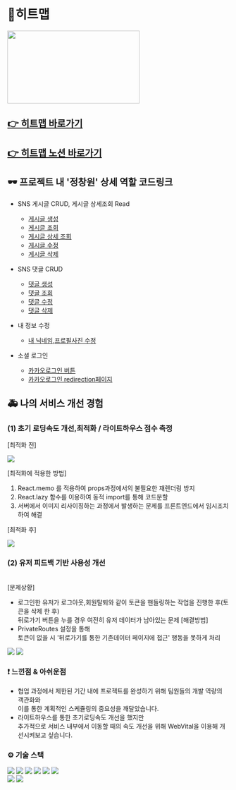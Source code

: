 # 🎣히트맵
<img src="https://user-images.githubusercontent.com/100126319/217750977-35c3f015-7bc4-4d53-a604-6d67101d7758.png" width="300" height="165"/>

## [👉 히트맵 바로가기](https://hitmap-fe.vercel.app)
## [👉 히트맵 노션 바로가기](https://www.notion.so/Final-Project-Hit-map-b73f0f5e0db847d0bc9e328cb507f53c)

## 🕶️ 프로젝트 내 '정창원' 상세 역할 코드링크
- SNS 게시글 CRUD, 게시글 상세조회 Read
  - [게시글 생성](https://github.com/jungjang/HITMAP_FE/blob/b64d02d03fb414c211caf857c731521896611c75/src/components/sns/create/SnsCreate.jsx)
  - [게시글 조회](https://github.com/jungjang/HITMAP_FE/tree/master/src/components/sns/main)
  - [게시글 상세 조회](https://github.com/jungjang/HITMAP_FE/blob/b64d02d03fb414c211caf857c731521896611c75/src/components/sns/detail/SnsDetailCard.jsx)
  - [게시글 수정](https://github.com/jungjang/HITMAP_FE/blob/b64d02d03fb414c211caf857c731521896611c75/src/components/sns/update/SnsUpdateModal.jsx)
  - [게시글 삭제](https://github.com/jungjang/HITMAP_FE/blob/b64d02d03fb414c211caf857c731521896611c75/src/components/sns/detail/DeleteConfirmModal.jsx)
  
- SNS 댓글 CRUD
  - [댓글 생성](https://github.com/jungjang/HITMAP_FE/blob/b64d02d03fb414c211caf857c731521896611c75/src/components/layout/bottomBar/WriteCommentBar.jsx)
  - [댓글 조회](https://github.com/jungjang/HITMAP_FE/blob/b64d02d03fb414c211caf857c731521896611c75/src/components/sns/comment/SnsComment.jsx)
  - [댓글 수정](https://github.com/jungjang/HITMAP_FE/blob/b64d02d03fb414c211caf857c731521896611c75/src/components/sns/comment/CommentUpdateModal.jsx)
  - [댓글 삭제](https://github.com/jungjang/HITMAP_FE/blob/b64d02d03fb414c211caf857c731521896611c75/src/components/sns/comment/CommentDeleteConfirmModal.jsx)
  
- 내 정보 수정
  - [내 닉네임,프로필사진 수정](https://github.com/jungjang/HITMAP_FE/blob/b64d02d03fb414c211caf857c731521896611c75/src/components/myPage/EditMyInfo/editUser/EditUser.jsx)
  
- 소셜 로그인
  - [카카오로그인 버튼](https://github.com/jungjang/HITMAP_FE/blob/b64d02d03fb414c211caf857c731521896611c75/src/pages/user/kakaoLogin/Start.jsx)
  - [카카오로그인 redirection페이지](https://github.com/jungjang/HITMAP_FE/blob/b64d02d03fb414c211caf857c731521896611c75/src/pages/user/kakaoLogin/SocialAuth.jsx) 

## 🚑 나의 서비스 개선 경험

### (1) 초기 로딩속도 개선,최적화 / 라이트하우스 점수 측정
  [최적화 전]
  
  <p>
  <img src="https://user-images.githubusercontent.com/109060295/218295248-70ea426d-11a8-447d-a554-88176451665c.png" />
  </p>
  
  [최적화에 적용한 방법]
  1. React.memo 를 적용하여 props과정에서의 불필요한 재렌더링 방지 
  2. React.lazy 함수를 이용하여 동적 import를 통해 코드분할
  3. 서버에서 이미지 리사이징하는 과정에서 발생하는 문제를 프론트엔드에서 임시조치하여 해결
  
  [최적화 후]
  <p>
  <img src="https://user-images.githubusercontent.com/109060295/218295386-263972d3-9d17-433f-bed1-b26378e590de.png" />
  </p>

### (2) 유저 피드백 기반 사용성 개선
  <br>
  [문제상황]
  
  - 로그인한 유저가 로그아웃,회원탈퇴와 같이 토큰을 핸들링하는 작업을 진행한 후(토큰을 삭제 한 후)<br>
    뒤로가기 버튼을 누를 경우 여전히 유저 데이터가 남아있는 문제
  [해결방법]
  - PrivateRoutes 설정을 통해 <br>
    토큰이 없을 시 '뒤로가기를 통한 기존데이터 페이지에 접근' 행동을 못하게 처리
<p>
  <img src="https://user-images.githubusercontent.com/109060295/218295041-9d595b4c-0e94-4a07-bcb8-88bf4b249883.png" />
  <img src="https://user-images.githubusercontent.com/109060295/218295077-b7221881-1107-4807-889a-0c30d5fa0eee.png" />
  </p>


### ❗ 느낀점 & 아쉬운점
- 협업 과정에서 제한된 기간 내에 프로젝트를 완성하기 위해 팀원들의 개발 역량의 객관화와  <br>
 이를 통한 계획적인 스케쥴링의 중요성을 깨달았습니다.
- 라이트하우스를 통한 초기로딩속도 개선을 했지만 <br> 추가적으로 서비스 내부에서 이동할 때의 속도 개선을 위해 WebVital을 이용해 개선시켜보고 싶습니다.


### ⚙️ 기술 스택
<img src="https://img.shields.io/badge/React-61DAFB?style=for-the-badge&logo=React&logoColor=white"> <img src="https://img.shields.io/badge/ReactQuery-FF4154?style=for-the-badge&logo=ReactQuery&logoColor=white">
<img src="https://img.shields.io/badge/styledcomponents-DB7093?style=for-the-badge&logo=styled-components&logoColor=white"> <img src="https://img.shields.io/badge/Axios-5A29E4?style=for-the-badge&logo=Axios&logoColor=white">
<img src="https://img.shields.io/badge/css-1572B6?style=for-the-badge&logo=css3&logoColor=white"> <img src="https://img.shields.io/badge/javascript-F7DF1E?style=for-the-badge&logo=javascript&logoColor=black"> 
<br>
<img src="https://img.shields.io/badge/git-F05032?style=for-the-badge&logo=git&logoColor=white"> <img src="https://img.shields.io/badge/Vercel-000000?style=for-the-badge&logo=Vercel&logoColor=white">







